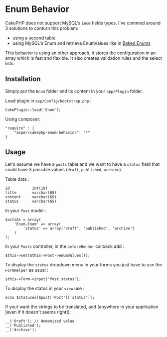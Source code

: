 Enum Behavior
=============

CakePHP does not support MySQL's `Enum` fields types. I've commed around 3 solutions to conturn this problem: 

- using a second table
- using MySQL's Enum and retrieve EnumValues like in [Baked Enums](http://bakery.cakephp.org/articles/view/baked-enums)

This behavior is using an other approach, it stores the configuration in an array which is fast and flexible. It also creates validation rules and the select lists.

Installation
------------

Simply put the `Enum` folder and its content in your `app/Plugin` folder.

Load plugin in `app/Config/bootstrap.php` :

	CakePlugin::load('Enum');

Using composer: 
    
    "require" : {
        "asper/cakephp-enum-behavior": "*"
    }

Usage
-----

Let's assume we have a `posts` table and we want to have a `status` field that could have 3 possible values (`draft`, `published`, `archive`).

Table data :

    id			int(10)
    title		varchar(65)
    content		varchar(65)
    status		varchar(65)

In your `Post` model : 

    $actsAs = array(
    	'Enum.Enum' => array(
    		'status' => array('draft', 'published', 'archive')
    	)
    );

In your `Posts` controller, in the `beforeRender` callback add :

    $this->set($this->Post->enumValues());

To display the `status` dropdown menu in your forms you just have to use the `FormHelper` as usual :

    $this->Form->input('Post.status');
    
To display the status in your `view` use :

    echo $statuses[$post['Post']['status']];

If yout want the strings to be translated, add (anywhere in your application [even if it doesn't seems right]):

    __('Draft'); // Humanized value
    __('Published');
    __('Archive');
